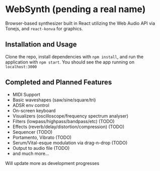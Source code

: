 # WebSynth (pending a real name)

Browser-based synthesizer built in React utilizing the Web Audio API via Tonejs, and `react-konva` for graphics.

## Installation and Usage
Clone the repo, install dependencies with `npm install`, and run the application with `npm start`. You should see the app running on `localhost:3000`

## Completed and Planned Features
- MIDI Support
- Basic waveshapes (saw/sine/square/tri)
- ADSR env control
- On-screen keyboard
- Visualizers (oscilloscope/frequency spectrum analyser)
- Filters (lowpass/highpass/bandpass/etc) (TODO)
- Effects (reverb/delay/distortion/compression) (TODO)
- Sequencer (TODO)
- Portamento, Vibrato (TODO)
- Serum/Vital-esque modulation via drag-n-drop (TODO)
- Output to audio file (TODO)
- and much more...


Will update more as development progresses